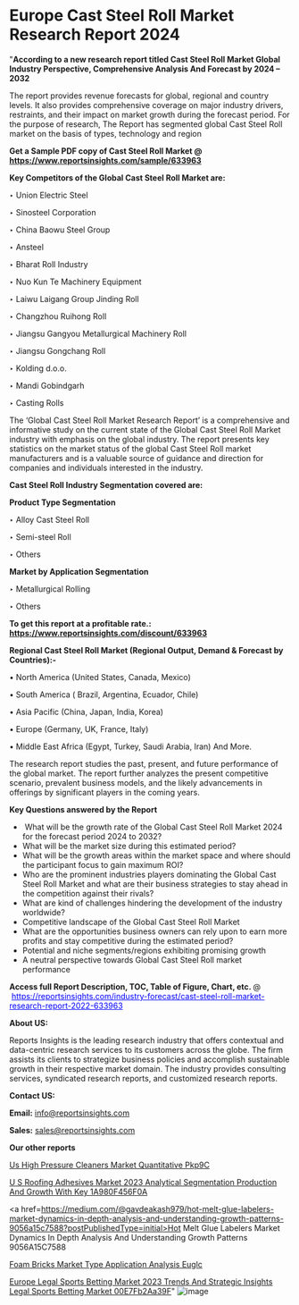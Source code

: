 # Europe Cast Steel Roll Market Research Report 2024

"<strong>According to a new research report titled Cast Steel Roll Market Global Industry Perspective, Comprehensive Analysis And Forecast by 2024 – 2032</strong>

The report provides revenue forecasts for global, regional and country levels. It also provides comprehensive coverage on major industry drivers, restraints, and their impact on market growth during the forecast period. For the purpose of research, The Report has segmented global Cast Steel Roll market on the basis of types, technology and region

<strong>Get a Sample PDF copy of Cast Steel Roll Market </strong><strong>@<a href=https://www.reportsinsights.com/sample/633963 style=color:#0000ff;> https://www.reportsinsights.com/sample/633963</a></strong></font>

<strong>Key Competitors of the Global Cast Steel Roll Market are:</strong>

‣ Union Electric Steel

‣ Sinosteel Corporation

‣ China Baowu Steel Group

‣ Ansteel

‣ Bharat Roll Industry

‣ Nuo Kun Te Machinery Equipment

‣ Laiwu Laigang Group Jinding Roll

‣ Changzhou Ruihong Roll

‣ Jiangsu Gangyou Metallurgical Machinery Roll

‣ Jiangsu Gongchang Roll

‣ Kolding d.o.o.

‣ Mandi Gobindgarh

‣ Casting Rolls

The ‘Global Cast Steel Roll Market Research Report’ is a comprehensive and informative study on the current state of the Global Cast Steel Roll Market industry with emphasis on the global industry. The report presents key statistics on the market status of the global Cast Steel Roll market manufacturers and is a valuable source of guidance and direction for companies and individuals interested in the industry.

<strong>Cast Steel Roll Industry Segmentation covered are:</strong>

<strong>Product Type Segmentation</strong>

‣    Alloy Cast Steel Roll

‣ Semi-steel Roll

‣ Others

<strong>Market by Application Segmentation</strong>

‣   Metallurgical Rolling

‣ Others

<strong>To get this report at a profitable rate.: <a href=https://www.reportsinsights.com/discount/633963 style=color:#0000ff;>https://www.reportsinsights.com/discount/633963</a></strong></font>

<strong>Regional Cast Steel Roll Market (Regional Output, Demand &amp; Forecast by Countries):-</strong>

• North America (United States, Canada, Mexico)

• South America ( Brazil, Argentina, Ecuador, Chile)

• Asia Pacific (China, Japan, India, Korea)

• Europe (Germany, UK, France, Italy)

• Middle East Africa (Egypt, Turkey, Saudi Arabia, Iran) And More.

The research report studies the past, present, and future performance of the global market. The report further analyzes the present competitive scenario, prevalent business models, and the likely advancements in offerings by significant players in the coming years.

<strong>Key Questions answered by the Report</strong>
<ul>
  <li> What will be the growth rate of the Global Cast Steel Roll Market 2024 for the forecast period 2024 to 2032?</li>
  <li>What will be the market size during this estimated period?</li>
  <li>What will be the growth areas within the market space and where should the participant focus to gain maximum ROI?</li>
  <li>Who are the prominent industries players dominating the Global Cast Steel Roll Market and what are their business strategies to stay ahead in the competition against their rivals?</li>
  <li>What are kind of challenges hindering the development of the industry worldwide?</li>
  <li>Competitive landscape of the Global Cast Steel Roll Market</li>
  <li>What are the opportunities business owners can rely upon to earn more profits and stay competitive during the estimated period?</li>
  <li>Potential and niche segments/regions exhibiting promising growth</li>
  <li>A neutral perspective towards Global Cast Steel Roll market performance</li>
</ul>
<strong>Access full Report Description, TOC, Table of Figure, Chart, etc. </strong>@  <a href=https://reportsinsights.com/industry-forecast/cast-steel-roll-market-research-report-2022-633963 style=color:#0000ff;>https://reportsinsights.com/industry-forecast/cast-steel-roll-market-research-report-2022-633963</a></font>

<strong><strong>About US</strong>:</strong>

Reports Insights is the leading research industry that offers contextual and data-centric research services to its customers across the globe. The firm assists its clients to strategize business policies and accomplish sustainable growth in their respective market domain. The industry provides consulting services, syndicated research reports, and customized research reports.

<strong>Contact US:</strong>

<p class=""""><b>Email:</b> <a href=mailto:info@reportsinsights.com>info@reportsinsights.com</a></p>
<p class=""""><b>Sales:</b> <a href=mailto:sales@reportsinsights.com>sales@reportsinsights.com</a></p>

<strong>Our other reports</strong>

<a href=https://www.linkedin.com/pulse/us-high-pressure-cleaners-market-quantitative-pkp9c/>Us High Pressure Cleaners Market Quantitative Pkp9C</a>

<a href=https://medium.com/@yadavahaan91/u-s-roofing-adhesives-market-2023-analytical-segmentation-production-and-growth-with-key-1a980f456f0a>U S Roofing Adhesives Market 2023 Analytical Segmentation Production And Growth With Key 1A980F456F0A</a>

<a href=https://medium.com/@gavdeakash979/hot-melt-glue-labelers-market-dynamics-in-depth-analysis-and-understanding-growth-patterns-9056a15c7588?postPublishedType=initial>Hot Melt Glue Labelers Market Dynamics In Depth Analysis And Understanding Growth Patterns 9056A15C7588</a>

<a href=https://www.linkedin.com/pulse/foam-bricks-market-type-application-analysis-euglc/>Foam Bricks Market Type Application Analysis Euglc</a>

<a href=https://medium.com/@shreyaw909/europe-legal-sports-betting-market-2023-trends-and-strategic-insights-legal-sports-betting-market-00e7fb2aa39f>Europe Legal Sports Betting Market 2023 Trends And Strategic Insights Legal Sports Betting Market 00E7Fb2Aa39F</a>"
![image](https://github.com/Reportsinsights123/RIgrowth/assets/158415881/6c3118ca-b85b-4e78-ac99-3e70ae80d928)
